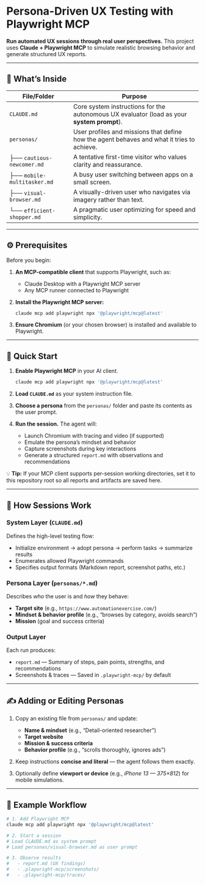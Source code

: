 # Persona-Driven UX Testing with Playwright MCP

**Run automated UX sessions through real user perspectives.**
This project uses **Claude + Playwright MCP** to simulate realistic browsing behavior and generate structured UX reports.

---

## 📂 What’s Inside

| File/Folder                 | Purpose                                                                                    |
| --------------------------- | ------------------------------------------------------------------------------------------ |
| `CLAUDE.md`                 | Core system instructions for the autonomous UX evaluator (load as your **system prompt**). |
| `personas/`                 | User profiles and missions that define how the agent behaves and what it tries to achieve. |
| ├── `cautious-newcomer.md`  | A tentative first-time visitor who values clarity and reassurance.                         |
| ├── `mobile-multitasker.md` | A busy user switching between apps on a small screen.                                      |
| ├── `visual-browser.md`     | A visually-driven user who navigates via imagery rather than text.                         |
| └── `efficient-shopper.md`  | A pragmatic user optimizing for speed and simplicity.                                      |

---

## ⚙️ Prerequisites

Before you begin:

1. **An MCP-compatible client** that supports Playwright, such as:

   * Claude Desktop with a Playwright MCP server
   * Any MCP runner connected to Playwright
2. **Install the Playwright MCP server:**

   ```bash
   claude mcp add playwright npx '@playwright/mcp@latest'
   ```
3. **Ensure Chromium** (or your chosen browser) is installed and available to Playwright.

---

## 🚀 Quick Start

1. **Enable Playwright MCP** in your AI client.

   ```bash
   claude mcp add playwright npx '@playwright/mcp@latest'
   ```
2. **Load `CLAUDE.md`** as your system instruction file.
3. **Choose a persona** from the `personas/` folder and paste its contents as the user prompt.
4. **Run the session.** The agent will:

   * Launch Chromium with tracing and video (if supported)
   * Emulate the persona’s mindset and behavior
   * Capture screenshots during key interactions
   * Generate a structured `report.md` with observations and recommendations

💡 **Tip:** If your MCP client supports per-session working directories, set it to this repository root so all reports and artifacts are saved here.

---

## 🧠 How Sessions Work

### System Layer (`CLAUDE.md`)

Defines the high-level testing flow:

* Initialize environment → adopt persona → perform tasks → summarize results
* Enumerates allowed Playwright commands
* Specifies output formats (Markdown report, screenshot paths, etc.)

### Persona Layer (`personas/*.md`)

Describes *who* the user is and *how* they behave:

* **Target site** (e.g., `https://www.automationexercise.com/`)
* **Mindset & behavior profile** (e.g., “browses by category, avoids search”)
* **Mission** (goal and success criteria)

### Output Layer

Each run produces:

* `report.md` — Summary of steps, pain points, strengths, and recommendations
* Screenshots & traces — Saved in `.playwright-mcp/` by default

---

## ✍️ Adding or Editing Personas

1. Copy an existing file from `personas/` and update:

   * **Name & mindset** (e.g., “Detail-oriented researcher”)
   * **Target website**
   * **Mission & success criteria**
   * **Behavior profile** (e.g., “scrolls thoroughly, ignores ads”)
2. Keep instructions **concise and literal** — the agent follows them exactly.
3. Optionally define **viewport or device** (e.g., *iPhone 13 — 375×812*) for mobile simulations.

---

## 🧩 Example Workflow

```bash
# 1. Add Playwright MCP
claude mcp add playwright npx '@playwright/mcp@latest'

# 2. Start a session
# Load CLAUDE.md as system prompt
# Load personas/visual-browser.md as user prompt

# 3. Observe results
#   - report.md (UX findings)
#   - .playwright-mcp/screenshots/
#   - .playwright-mcp/traces/
```
